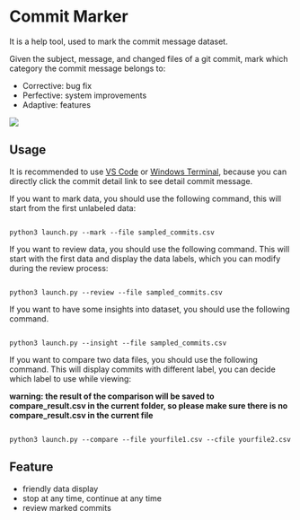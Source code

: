# Commit Marker
It is a help tool, used to mark the commit message dataset. 

Given the subject, message, and changed files of a git commit, mark which category the commit message belongs to:

* Corrective: bug fix
* Perfective: system improvements
* Adaptive: features

<img src="http://image-hosting-404.oss-cn-beijing.aliyuncs.com/img/marker1.png" />



## Usage

It is recommended to use [VS Code](https://code.visualstudio.com/) or [Windows Terminal](https://github.com/microsoft/terminal), because you can directly click the commit detail link to see detail commit message.

If you want to mark data, you should use the following command, this will start from the first unlabeled data:

```shell

python3 launch.py --mark --file sampled_commits.csv

```

If you want to review data, you should use the following command. This will start with the first data and display the data labels, which you can modify during the review process:

```shell

python3 launch.py --review --file sampled_commits.csv

```

If you want to have some insights into dataset, you should use the following command.

```shell

python3 launch.py --insight --file sampled_commits.csv

```

If you want to compare two data files, you should use the following command. This will display commits with different label, you can decide which label to use while viewing:

**warning: the result of the comparison will be saved to compare_result.csv in the current folder, so please make sure there is no compare_result.csv in the current file**

```shell

python3 launch.py --compare --file yourfile1.csv --cfile yourfile2.csv

```


## Feature

* friendly data display
* stop at any time, continue at any time
* review marked commits
